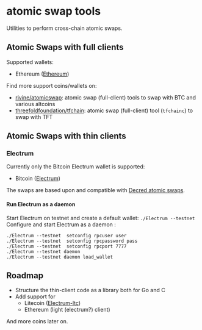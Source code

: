 # atomic swap tools

Utilities to perform cross-chain atomic swaps.

## Atomic Swaps with full clients

Supported wallets:

* Ethereum ([Ethereum](https://ethereum.org/))

Find more support coins/wallets on:

 + [rivine/atomicswap](https://github.com/rivine/atomicswap): atomic swap (full-client) tools to swap with BTC and various altcoins
 + [threefoldfoundation/tfchain](https://github.com/threefoldfoundation/tfchain): atomic swap (full-client) tool (`tfchainc`) to swap with TFT

## Atomic Swaps with thin clients

### Electrum

Currently only the Bitcoin Electrum wallet is supported:

* Bitcoin ([Electrum](https://electrum.org/))

The swaps are based upon and compatible with [Decred atomic swaps](https://github.com/decred/atomicswap).

#### Run Electrum as a daemon
Start Electrum on testnet and create a default wallet: 
`./Electrum --testnet`
Configure and start Electrum as a daemon :
```
./Electrum --testnet  setconfig rpcuser user
./Electrum --testnet  setconfig rpcpassword pass
./Electrum --testnet  setconfig rpcport 7777
./Electrum --testnet daemon
./Electrum --testnet daemon load_wallet
```

## Roadmap

- Structure the thin-client code as a library both for Go and C
- Add support for 
  - Litecoin ([Electrum-ltc](https://electrum-ltc.org))
  - Ethereum (light (electrum?) client)

And more coins later on.


